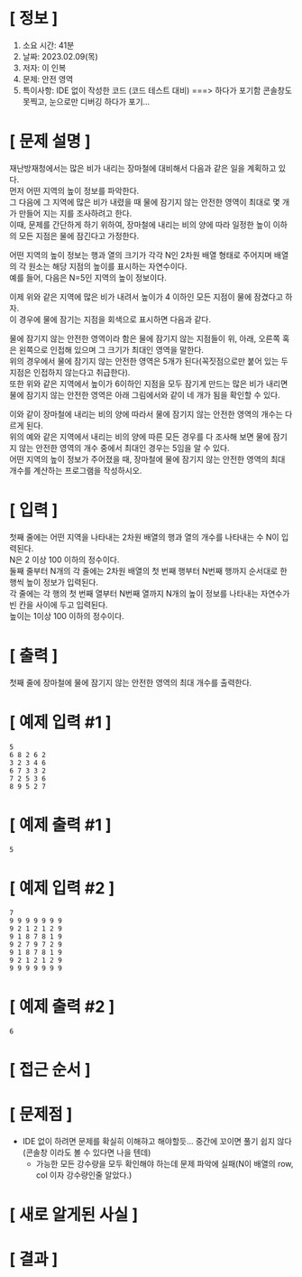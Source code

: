# **[ 정보 ]**
1. 소요 시간: 41분
2. 날짜: 2023.02.09(목)
3. 저자: 이 인복
4. 문제: 안전 영역
5. 특이사항: IDE 없이 작성한 코드 (코드 테스트 대비) ===> 하다가 포기함 콘솔창도 못찍고, 눈으로만 디버깅 하다가 포기...

# **[ 문제 설명 ]**
재난방재청에서는 많은 비가 내리는 장마철에 대비해서 다음과 같은 일을 계획하고 있다.  
먼저 어떤 지역의 높이 정보를 파악한다.  
그 다음에 그 지역에 많은 비가 내렸을 때 물에 잠기지 않는 안전한 영역이 최대로 몇 개가 만들어 지는 지를 조사하려고 한다.  
이때, 문제를 간단하게 하기 위하여, 장마철에 내리는 비의 양에 따라 일정한 높이 이하의 모든 지점은 물에 잠긴다고 가정한다.

어떤 지역의 높이 정보는 행과 열의 크기가 각각 N인 2차원 배열 형태로 주어지며 배열의 각 원소는 해당 지점의 높이를 표시하는 자연수이다.  
예를 들어, 다음은 N=5인 지역의 높이 정보이다.

이제 위와 같은 지역에 많은 비가 내려서 높이가 4 이하인 모든 지점이 물에 잠겼다고 하자.   
이 경우에 물에 잠기는 지점을 회색으로 표시하면 다음과 같다.

물에 잠기지 않는 안전한 영역이라 함은 물에 잠기지 않는 지점들이 위, 아래, 오른쪽 혹은 왼쪽으로 인접해 있으며 그 크기가 최대인 영역을 말한다.  
위의 경우에서 물에 잠기지 않는 안전한 영역은 5개가 된다(꼭짓점으로만 붙어 있는 두 지점은 인접하지 않는다고 취급한다).  
또한 위와 같은 지역에서 높이가 6이하인 지점을 모두 잠기게 만드는 많은 비가 내리면 물에 잠기지 않는 안전한 영역은 아래 그림에서와 같이 네 개가 됨을 확인할 수 있다.

이와 같이 장마철에 내리는 비의 양에 따라서 물에 잠기지 않는 안전한 영역의 개수는 다르게 된다.  
위의 예와 같은 지역에서 내리는 비의 양에 따른 모든 경우를 다 조사해 보면 물에 잠기지 않는 안전한 영역의 개수 중에서 최대인 경우는 5임을 알 수 있다.  
어떤 지역의 높이 정보가 주어졌을 때, 장마철에 물에 잠기지 않는 안전한 영역의 최대 개수를 계산하는 프로그램을 작성하시오.

# **[ 입력 ]**
첫째 줄에는 어떤 지역을 나타내는 2차원 배열의 행과 열의 개수를 나타내는 수 N이 입력된다.  
N은 2 이상 100 이하의 정수이다.  
둘째 줄부터 N개의 각 줄에는 2차원 배열의 첫 번째 행부터 N번째 행까지 순서대로 한 행씩 높이 정보가 입력된다.  
각 줄에는 각 행의 첫 번째 열부터 N번째 열까지 N개의 높이 정보를 나타내는 자연수가 빈 칸을 사이에 두고 입력된다.  
높이는 1이상 100 이하의 정수이다.

# **[ 출력 ]**
첫째 줄에 장마철에 물에 잠기지 않는 안전한 영역의 최대 개수를 출력한다.

# **[ 예제 입력 #1 ]**
    5
    6 8 2 6 2
    3 2 3 4 6
    6 7 3 3 2
    7 2 5 3 6
    8 9 5 2 7

# **[ 예제 출력 #1 ]**
    5

# **[ 예제 입력 #2 ]**
    7
    9 9 9 9 9 9 9
    9 2 1 2 1 2 9
    9 1 8 7 8 1 9
    9 2 7 9 7 2 9
    9 1 8 7 8 1 9
    9 2 1 2 1 2 9
    9 9 9 9 9 9 9

# **[ 예제 출력 #2 ]**
    6

# **[ 접근 순서 ]**

# **[ 문제점 ]**
- IDE 없이 하려면 문제를 확실히 이해햐고 해야할듯... 중간에 꼬이면 풀기 쉽지 않다 (콘솔창 이라도 볼 수 있다면 나을 텐데)
    - 가능한 모든 강수량을 모두 확인해야 하는데 문제 파악에 실패(N이 배열의 row, col 이자 강수량인줄 알았다.)
  
# **[ 새로 알게된 사실 ]**

# **[ 결과 ]**
